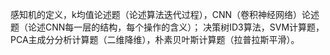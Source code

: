 感知机的定义，k均值论述题（论述算法迭代过程），CNN（卷积神经网络）论述题（论述CNN每一层的结构，每个操作的含义）；
决策树ID3算法，SVM计算题，PCA主成分分析计算题（二维降维），朴素贝叶斯计算题（拉普拉斯平滑）。